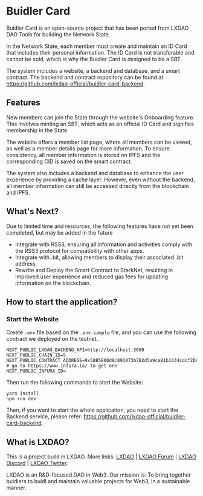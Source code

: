 # Buidler Card

Buidler Card is an open-source project that has been ported from LXDAO DAO Tools for building the Network State.

In the Network State, each member must create and maintain an ID Card that includes their personal information. The ID Card is not transferable and cannot be sold, which is why the Buidler Card is designed to be a SBT.

The system includes a website, a backend and database, and a smart contract. The backend and contract repository can be found at <https://github.com/lxdao-official/buidler-card-backend>.

## Features

New members can join the State through the website's Onboarding feature. This involves minting an SBT, which acts as an official ID Card and signifies membership in the State.

The website offers a member list page, where all members can be viewed, as well as a member details page for more information. To ensure consistency, all member information is stored on IPFS and the corresponding CID is saved on the smart contract.

The system also includes a backend and database to enhance the user experience by providing a cache layer. However, even without the backend, all member information can still be accessed directly from the blockchain and IPFS.

## What's Next?

Due to limited time and resources, the following features have not yet been completed, but may be added in the future

- Integrate with RSS3, ensuring all information and activities comply with the RSS3 protocol for compatibility with other apps.
- Integrate with .bit, allowing members to display their associated .bit address.
- Rewrite and Deploy the Smart Contract to StarkNet, resulting in improved user experience and reduced gas fees for updating information on the blockchain.

## How to start the application?

### Start the Website

Create `.env` file based on the `.env.sample` file, and you can use the following contract we deployed on the testnet.

```
NEXT_PUBLIC_LXDAO_BACKEND_API=http://localhost:3000
NEXT_PUBLIC_CHAIN_ID=5
NEXT_PUBLIC_CONTRACT_ADDRESS=0x58B5800d8c891073b782d5a9ca81b1b34cdcf2D8
# go to https://www.infura.io/ to get one
NEXT_PUBLIC_INFURA_ID=
```

Then run the following commands to start the Website:

```
yarn install
npm run dev
```

Then, if you want to start the whole application, you need to start the Backend service, please refer: <https://github.com/lxdao-official/buidler-card-backend>.

## What is LXDAO?

This is a project build in LXDAO. More links: [LXDAO](https://lxdao.io/) | [LXDAO Forum](https://forum.lxdao.io/) | [LXDAO Discord](https://discord.lxdao.io) | [LXDAO Twitter](https://twitter.com/LXDAO_Official).

LXDAO is an R&D-focused DAO in Web3. Our mission is: To bring together buidlers to buidl and maintain valuable projects for Web3, in a sustainable manner.
